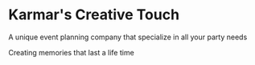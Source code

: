# Karmar's Creative Touch
<p>A unique event planning company that specialize in all your
party needs</p>
<p>Creating memories that last a life time</p>

